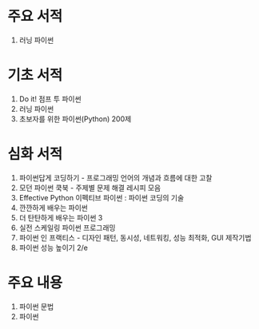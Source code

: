 # 주요 서적
1. 러닝 파이썬

# 기초 서적
1. Do it! 점프 투 파이썬
2. 러닝 파이썬
3. 초보자를 위한 파이썬(Python) 200제

# 심화 서적
1. 파이썬답게 코딩하기 - 프로그래밍 언어의 개념과 흐름에 대한 고찰
2. 모던 파이썬 쿡북 - 주제별 문제 해결 레시피 모음
3. Effective Python 이펙티브 파이썬 : 파이썬 코딩의 기술
4. 깐깐하게 배우는 파이썬
5. 더 탄탄하게 배우는 파이썬 3
6. 실전 스케일링 파이썬 프로그래밍
7. 파이썬 인 프랙티스 - 디자인 패턴, 동시성, 네트워킹, 성능 최적화, GUI 제작기법
8. 파이썬 성능 높이기 2/e

# 주요 내용
1. 파이썬 문법
2. 파이썬 
